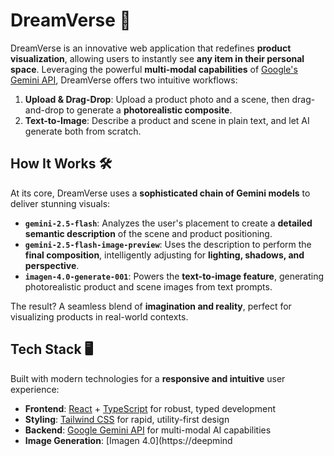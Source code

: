 # DreamVerse 🚀

DreamVerse is an innovative web application that redefines **product visualization**, allowing users to instantly see **any item in their personal space**. Leveraging the powerful **multi-modal capabilities** of [Google's Gemini API](https://ai.google.dev/gemini-api), DreamVerse offers two intuitive workflows:

1. **Upload & Drag-Drop**: Upload a product photo and a scene, then drag-and-drop to generate a **photorealistic composite**.
2. **Text-to-Image**: Describe a product and scene in plain text, and let AI generate both from scratch.

## How It Works 🛠️

At its core, DreamVerse uses a **sophisticated chain of Gemini models** to deliver stunning visuals:

- **`gemini-2.5-flash`**: Analyzes the user's placement to create a **detailed semantic description** of the scene and product positioning.
- **`gemini-2.5-flash-image-preview`**: Uses the description to perform the **final composition**, intelligently adjusting for **lighting, shadows, and perspective**.
- **`imagen-4.0-generate-001`**: Powers the **text-to-image feature**, generating photorealistic product and scene images from text prompts.

The result? A seamless blend of **imagination and reality**, perfect for visualizing products in real-world contexts.

## Tech Stack 🖥️

Built with modern technologies for a **responsive and intuitive** user experience:

- **Frontend**: [React](https://reactjs.org/) + [TypeScript](https://www.typescriptlang.org/) for robust, typed development
- **Styling**: [Tailwind CSS](https://tailwindcss.com/) for rapid, utility-first design
- **Backend**: [Google Gemini API](https://ai.google.dev/gemini-api) for multi-modal AI capabilities
- **Image Generation**: [Imagen 4.0](https://deepmind
